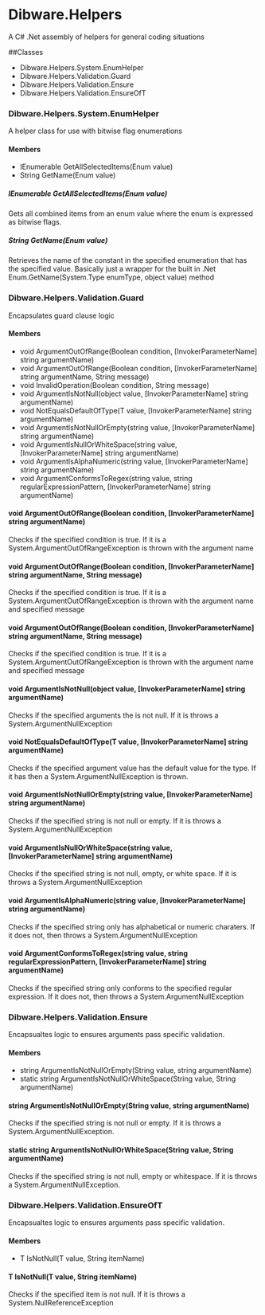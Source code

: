 Dibware.Helpers
===============

A C# .Net  assembly of helpers for general coding situations

##Classes
* Dibware.Helpers.System.EnumHelper
* Dibware.Helpers.Validation.Guard
* Dibware.Helpers.Validation.Ensure
* Dibware.Helpers.Validation.EnsureOfT


### Dibware.Helpers.System.EnumHelper
A helper class for use with bitwise flag enumerations

#### Members
* IEnumerable<T> GetAllSelectedItems<T>(Enum value)
* String GetName<T>(Enum value)

##### IEnumerable<T> GetAllSelectedItems<T>(Enum value)
Gets all combined items from an enum value where the enum is expressed as bitwise flags.

##### String GetName<T>(Enum value)
Retrieves the name of the constant in the specified enumeration that has the specified value.
Basically just a wrapper for the built in .Net Enum.GetName(System.Type enumType, object value) method


### Dibware.Helpers.Validation.Guard
Encapsulates guard clause logic

#### Members
* void ArgumentOutOfRange(Boolean condition, [InvokerParameterName] string argumentName)
* void ArgumentOutOfRange(Boolean condition, [InvokerParameterName] string argumentName, String message)
* void InvalidOperation(Boolean condition, String message)
* void ArgumentIsNotNull(object value, [InvokerParameterName] string argumentName)
* void NotEqualsDefaultOfType<T>(T value, [InvokerParameterName] string argumentName)
* void ArgumentIsNotNullOrEmpty(string value, [InvokerParameterName] string argumentName)
* void ArgumentIsNullOrWhiteSpace(string value, [InvokerParameterName] string argumentName)
* void ArgumentIsAlphaNumeric(string value, [InvokerParameterName] string argumentName)
* void ArgumentConformsToRegex(string value, string regularExpressionPattern, [InvokerParameterName] string argumentName)

#### void ArgumentOutOfRange(Boolean condition, [InvokerParameterName] string argumentName)
Checks if the specified condition is true. If it is a System.ArgumentOutOfRangeException is thrown with the argument name

#### void ArgumentOutOfRange(Boolean condition, [InvokerParameterName] string argumentName, String message)
Checks if the specified condition is true. If it is a System.ArgumentOutOfRangeException is thrown with the argument name and specified message

#### void ArgumentOutOfRange(Boolean condition, [InvokerParameterName] string argumentName, String message)
Checks if the specified condition is true. If it is a System.ArgumentOutOfRangeException is thrown with the argument name and specified message

#### void ArgumentIsNotNull(object value, [InvokerParameterName] string argumentName)
Checks if the specified arguments the is not null. If it is throws a System.ArgumentNullException

#### void NotEqualsDefaultOfType<T>(T value, [InvokerParameterName] string argumentName)
Checks if the specified argument value has the default value for the type. If it has then a System.ArgumentNullException is thrown.

#### void ArgumentIsNotNullOrEmpty(string value, [InvokerParameterName] string argumentName)
Checks if the specified string is not null or empty. If it is throws a System.ArgumentNullException

#### void ArgumentIsNullOrWhiteSpace(string value, [InvokerParameterName] string argumentName)
Checks if the specified string is not null, empty, or white space. If it is throws a System.ArgumentNullException

#### void ArgumentIsAlphaNumeric(string value, [InvokerParameterName] string argumentName)
Checks if the specified string only has alphabetical or numeric charaters. If it does not, then throws a System.ArgumentNullException

#### void ArgumentConformsToRegex(string value, string regularExpressionPattern, [InvokerParameterName] string argumentName)
Checks if the specified string only conforms to the specified regular expression. If it does not, then throws a System.ArgumentNullException



### Dibware.Helpers.Validation.Ensure
Encapsualtes logic to ensures arguments pass specific validation.

#### Members
* string ArgumentIsNotNullOrEmpty(String value, string argumentName)
* static string ArgumentIsNotNullOrWhiteSpace(String value, String argumentName)

#### string ArgumentIsNotNullOrEmpty(String value, string argumentName)
Checks if the specified string is not null or empty. If it is throws a System.ArgumentNullException.

#### static string ArgumentIsNotNullOrWhiteSpace(String value, String argumentName)
Checks if the specified string is not null, empty or whitespace. If it is throws a System.ArgumentNullException.

### Dibware.Helpers.Validation.EnsureOfT
Encapsualtes logic to ensures arguments pass specific validation.

#### Members
* T IsNotNull(T value, String itemName)

#### T IsNotNull(T value, String itemName)
Checks if the specified item is not null. If it is throws a System.NullReferenceException